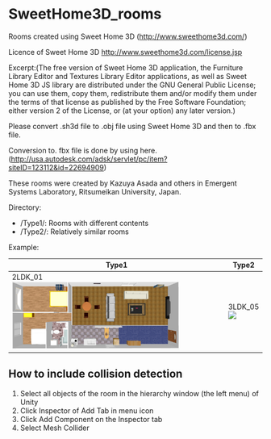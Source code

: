 # SweetHome3D_rooms

Rooms created using Sweet Home 3D (http://www.sweethome3d.com/)

Licence of Sweet Home 3D http://www.sweethome3d.com/license.jsp

Excerpt:(The free version of Sweet Home 3D application, the Furniture Library Editor and Textures Library Editor applications, as well as Sweet Home 3D JS library are distributed under the GNU General Public License; you can use them, copy them, redistribute them and/or modify them under the terms of that license as published by the Free Software Foundation; either version 2 of the License, or (at your option) any later version.)

Please convert .sh3d file to .obj file using Sweet Home 3D and then to .fbx file.

Conversion to. fbx file is done by using here. (http://usa.autodesk.com/adsk/servlet/pc/item?siteID=123112&id=22694909)

These rooms were created by Kazuya Asada and others in Emergent Systems Laboratory, Ritsumeikan University, Japan.

Directory:  
 - /Type1/: Rooms with different contents  
 - /Type2/: Relatively similar rooms  

Example:  

|Type1  |Type2  |
|---|---|
|2LDK_01<BR> <img src="https://raw.githubusercontent.com/EmergentSystemLabStudent/SweetHome3D_rooms/master/Type1/2LDK/2LDK_01.jpeg" width=80%> |3LDK_05<BR> <img src="https://raw.githubusercontent.com/a-taniguchi/SweetHome3D_rooms/master/Type2/3LDK/3ldk_5.PNG" width=80%> |



## How to include collision detection  
1. Select all objects of the room in the hierarchy window (the left menu) of Unity  
2. Click Inspector of Add Tab in menu icon  
2. Click Add Component on the Inspector tab  
3. Select Mesh Collider  
